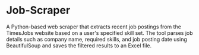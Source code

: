 # Job-Scraper
A Python-based web scraper that extracts recent job postings from the TimesJobs website based on a user's specified skill set. The tool parses job details such as company name, required skills, and job posting date using BeautifulSoup and saves the filtered results to an Excel file. 

